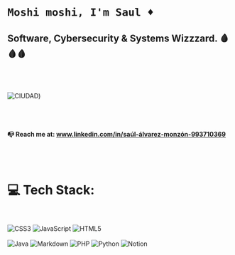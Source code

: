 # `Moshi moshi, I'm Saul ♦️` 
 

## Software, Cybersecurity & Systems Wizzzard. 🩸🩸🩸


<br><br>

![CIUDAD](https://i.pinimg.com/originals/07/81/32/0781321f1a63544b77ee0255d8b24d08.gif))

<br><br>
#### :mailbox_with_no_mail:	Reach me at: www.linkedin.com/in/saúl-álvarez-monzón-993710369

<br><br>



# 💻 Tech Stack:
<br>

![CSS3](https://img.shields.io/badge/css3-%231572B6.svg?style=for-the-badge&logo=css3&logoColor=white) 
![JavaScript](https://img.shields.io/badge/javascript-%23323330.svg?style=for-the-badge&logo=javascript&logoColor=%23F7DF1E) 
![HTML5](https://img.shields.io/badge/html5-%23E34F26.svg?style=for-the-badge&logo=html5&logoColor=white) <br><br>
![Java](https://img.shields.io/badge/java-%23ED8B00.svg?style=for-the-badge&logo=openjdk&logoColor=white) 
![Markdown](https://img.shields.io/badge/markdown-%23000000.svg?style=for-the-badge&logo=markdown&logoColor=white) 
![PHP](https://img.shields.io/badge/php-%23777BB4.svg?style=for-the-badge&logo=php&logoColor=white) 
![Python](https://img.shields.io/badge/python-3670A0?style=for-the-badge&logo=python&logoColor=ffdd54) 
![Notion](https://img.shields.io/badge/Notion-%23000000.svg?style=for-the-badge&logo=notion&logoColor=white) 

<br>
